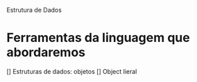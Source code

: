Estrutura de Dados

# Ferramentas da linguagem que abordaremos

[] Estruturas de dados: objetos
   [] Object lieral

